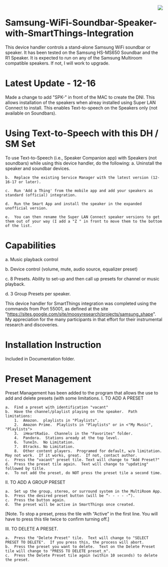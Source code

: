 <img src="https://github.com/DaveGut/Samsung-Multiroom-WiFi-Soundbar-SmartThings-Integration/blob/master/Screenshot.jpg" align="right"/>

# Samsung-WiFi-Soundbar-Speaker-with-SmartThings-Integration

This device handler controls a stand-alone Samsung WiFi soundbar or speaker.  It has been tested on the Samsung HS-MS650 Soundbar and the R1 Speaker.  It is expected to run on any of the Samsung Multiroom compatible speakers.  If not, I will work to upgrade.

# Latest Update - 12-16

Made a change to add "SPK-" in front of the MAC to create the DNI.  This allows installation of the speakers when alreay installed using Super LAN Connect to install. This enables Text-to-speech on the Speakers only (not available on Soundbars).

# Using Text-to-Speech with this DH / SM Set

To use Text-to-Speech (i.e., Speaker Companion app) with Speakers (not soundbars) while using this device handler, do the following:
    a.  Uninstall the speaker and soundbar devices.
    
    b.  Replace the existing Service Manager with the latest version (12-16-17 or later).
    
    c.  Run 'Add a Thing' from the mobile app and add your speakers as standard (official) integration.
    
    d.  Run the Smart App and install the speaker in the expanded unofficial version.
    
    e.  You can then rename the Super LAN Connect speaker versions to get them out of your way (I add a "Z " in front to move them to the bottom of the list.
    
# Capabilities

a.  Music playback control

b.  Device control (volume, mute, audio source, equalizer preset)

c.  8 Presets.  Ability to set-up and then call up presets for channel or music playback.

d.  3 Group Presets per speaker.

This device handler for SmartThings integration was completed using the commands from Port 55001, as defined at the site "https://sites.google.com/site/moosyresearch/projects/samsung_shape".  My appreciation for the many participants in that effort for their instrumental research and discoveries.

# Installation Instruction

Included in Documentation folder.

# Preset Management

Preset Management has been added to the program that allows the use to add and delete presets (with some limitations.
I.	TO ADD A PRESET

    a.	Find a preset with identification "vacant"
    b.	Have the channel/playlist playing on the speaker.  Path limitations:
        1.	Amazon.  playlists in "Playlists".
        2.	Amazon Prime.  Playlists in "Playlists" or in <"My Music", "Playlists">
        3.	iHeartRadio.  Channels in the "Favorites" folder.
        4.	Pandora.  Stations aready at the top level.
        6.	TuneIn.  No Limitation.
        7.	8tracks. No Limitation.
        8.	Other content players.  Programed for default, w/o limitation.  May not work.  If it works, great.  If not, contact author.
    c.	Press the "vacant" preset tile. Text will change to "Add Preset?"
    d.	Press the preset tile again.  Text will change to "updating" followed by title.
    e.	To not add the preset, do NOT press the preset tile a second time.
    
II.	TO ADD A GROUP PRESET

    a.	Set up the group, stereo, or surround system in the MultiRoom App.
    b.	Press the desired preset button (will be “- - - - -“).
    c.	Press the button again.
    d.	The preset will be active in SmartThings once created.
[Note.  To stop a preset, press the tile with “Active” in the first line.  You will have to press this tile twice to confirm turning off.]

III.  TO DELETE A PRESET.

    a.	Press the "Delete Preset" tile.  Text will change to "SELECT PRESET TO DELETE".  If you press this, the process will abort.
    b.	Press the preset you want to delete.  Text on the Delete Preset tile will change to "PRESS TO DELETE preset_n".
    c.	Press the Delete Preset tile again (within 10 seconds) to delete the preset.

